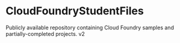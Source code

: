 CloudFoundryStudentFiles
========================

Publicly available repository containing Cloud Foundry samples and partially-completed projects.
v2
